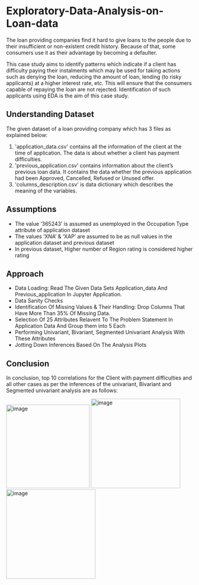 # Exploratory-Data-Analysis-on-Loan-data
The loan providing companies find it hard to give loans to the people due to their insufficient or non-existent credit history. Because of that, some consumers use it as their advantage by becoming a defaulter.

This case study aims to identify patterns which indicate if a client has difficulty paying their instalments which may be used for taking actions such as denying the loan, reducing the amount of loan, lending (to risky applicants) at a higher interest rate, etc. This will ensure that the consumers capable of repaying the loan are not rejected. Identification of such applicants using EDA is the aim of this case study.

## Understanding Dataset
The given dataset of a loan providing company which has 3 files as explained below: 

1. 'application_data.csv'  contains all the information of the client at the time of application.
The data is about whether a client has payment difficulties. 
2. 'previous_application.csv' contains information about the client’s previous loan data. It contains the data whether the previous application had been Approved, Cancelled, Refused or Unused offer.
3. 'columns_description.csv' is data dictionary which describes the meaning of the variables.

## Assumptions
- The value ‘365243’ is assumed as unemployed in the Occupation Type attribute of application dataset
- The values ‘XNA’ & ‘XAP’ are assumed to be as null values in the 	application dataset and previous dataset
- In previous dataset, Higher number of Region rating is considered higher 	rating

## Approach
- Data Loading: Read The Given Data Sets Application_data And Previous_application In Jupyter Application.
- Data Sanity Checks 
- Identification Of Missing Values & Their Handling: Drop Columns That Have More Than 35% Of Missing Data.
- Selection Of 25 Attributes Relavent To The Problem Statement In Application Data And Group them into 5 Each
- Performing Univariant, Bivariant, Segmented Univariant Analysis With These Attributes 
- Jotting Down Inferences Based On The Analysis Plots

## Conclusion
In conclusion, top 10 correlations for the Client with payment difficulties and all other cases as per the inferences of the univariant, Bivariant and Segmented univariant analysis are as follows:


<img width="225" alt="image" src="https://github.com/user-attachments/assets/e1a6b7eb-9bff-4e25-a1d2-a9c58e1034f3">
<img width="241" alt="image" src="https://github.com/user-attachments/assets/cb1ed4e4-8795-42c2-b80a-c5b953f39f5d">
<img width="241" alt="image" src="https://github.com/user-attachments/assets/5dbda1e8-c4fb-47f5-8b24-09bbe02fdd59">







